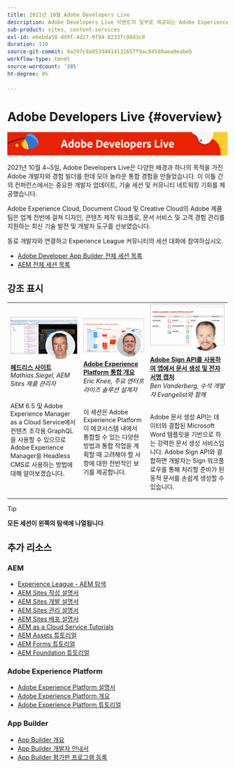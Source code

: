 ```yaml
---
title: 2021년 10월 Adobe Developers Live
description: Adobe Developers Live 이벤트의 일부로 제공되는 Adobe Experience Manager Sites에 대한 비디오 및 튜토리얼 모음입니다.
sub-product: sites, content-services
exl-id: e6ebda58-dd9f-4d27-9f94-0233fc98d3c0
duration: 110
source-git-commit: 9a297cda953d4414131657f9ac84580aea0eabeb
workflow-type: tm+mt
source-wordcount: '385'
ht-degree: 9%

---
```


# Adobe Developers Live {#overview}

<img alt="Adobe Developers Live" src="/help/adobe-developers-live/assets/adl.png" />

2021년 10월 4~5일, Adobe Developers Live은 다양한 배경과 하나의 목적을 가진 Adobe 개발자와 경험 빌더를 한데 모아 놀라운 통합 경험을 만들었습니다. 이 이틀 간의 컨퍼런스에서는 중요한 개발자 업데이트, 기술 세션 및 커뮤니티 네트워킹 기회를 제공했습니다.

Adobe Experience Cloud, Document Cloud 및 Creative Cloud의 Adobe 제품 팀은 업계 전반에 걸쳐 디자인, 콘텐츠 제작 워크플로, 문서 서비스 및 고객 경험 관리를 지원하는 최신 기술 발전 및 개발자 도구를 선보였습니다.

동료 개발자와 연결하고 Experience League 커뮤니티의 세션 대화에 참여하십시오.
* [Adobe Developer App Builder 전체 세션 목록](https://experienceleaguecommunities.adobe.com/t5/project-firefly-discussions/adobe-developers-live-october-2021-project-firefly-s-complete/td-p/425779)
* [AEM 전체 세션 목록](https://experienceleaguecommunities.adobe.com/t5/adobe-experience-manager/adobe-developers-live-october-2021-complete-session-list/m-p/423041#M120517)

## 강조 표시

<table>
  <tr>
   <td>
      <a href="headless.md">
      <img alt="헤드리스 사이트" src="/help/adobe-developers-live/assets/mathias.png"/>
      </a>
      <div>
         <a href="headless.md"><strong>헤드리스 사이트</strong></a>         
         <br/><em>Mathias Siegel, AEM Sites 제품 관리자</em>
      </div>
      <p>
        <br/>
         AEM 6.5 및 Adobe Experience Manager as a Cloud Service에서 컨텐츠 조각용 GraphQL을 사용할 수 있으므로 Adobe Experience Manager을 Headless CMS로 사용하는 방법에 대해 알아보겠습니다.
      </p>
     </td>   
     <td>
      <a href="aep-integration.md">
      <img alt="Adobe Experience Platform 통합 개요" src="/help/adobe-developers-live/assets/eric.png"/>
      </a>
      <div>
         <a href="aep-integration.md"><strong>Adobe Experience Platform 통합 개요</strong></a>
         <br/><em>Eric Knee, 주요 엔터프라이즈 솔루션 설계자</em>
      </div>
      <p>
        <br/>
         이 세션은 Adobe Experience Platform이 에코시스템 내에서 통합할 수 있는 다양한 방법과 통합 작업을 계획할 때 고려해야 할 사항에 대한 전반적인 보기를 제공합니다.
      </p>
   </td>
   </td>
     <td>
      <a href="pdf-services-api.md">
      <img alt="Adobe Sign API를 사용하여 앱에서 문서 생성 및 전자 서명 캡처" src="/help/adobe-developers-live/assets/ben.png"/>
      </a>
      <div>
         <a href="pdf-services-api.md"><strong>Adobe Sign API를 사용하여 앱에서 문서 생성 및 전자 서명 캡처</strong></a>
         <br/><em>Ben Vanderberg, 수석 개발자 Evangelist와 함께</em>
      </div>
      <p>
        <br/>
         Adobe 문서 생성 API는 데이터와 결합된 Microsoft Word 템플릿을 기반으로 하는 강력한 문서 생성 서비스입니다. Adobe Sign API와 결합하면 개발자는 Sign 워크플로우를 통해 처리할 준비가 된 동적 문서를 손쉽게 생성할 수 있습니다.
      </p>
   </td> 
  </tr>
</table>

>[!TIP]
>
>**모든 세션이 왼쪽의 탐색에 나열됩니다**.

## 추가 리소스

### AEM

* [Experience League - AEM 탐색](https://experienceleague.adobe.com/#recommended/solutions/experience-manager)
* [AEM Sites 작성 설명서](https://experienceleague.adobe.com/docs/experience-manager-65/authoring/home.html)
* [AEM Sites 개발 설명서](https://experienceleague.adobe.com/docs/experience-manager-65/developing/home.html)
* [AEM Sites 관리 설명서](https://experienceleague.adobe.com/docs/experience-manager-65/administering/home.html)
* [AEM Sites 배포 설명서](https://experienceleague.adobe.com/docs/experience-manager-65/deploying/home.html)
* [AEM as a Cloud Service Tutorials](https://experienceleague.adobe.com/docs/experience-manager-learn/cloud-service/overview.html?lang=ko-KR)
* [AEM Assets 튜토리얼](https://experienceleague.adobe.com/docs/experience-manager-learn/assets/overview.html)
* [AEM Forms 튜토리얼](https://experienceleague.adobe.com/docs/experience-manager-learn/forms/overview.html)
* [AEM Foundation 튜토리얼](https://experienceleague.adobe.com/docs/experience-manager-learn/foundation/overview.html)

### Adobe Experience Platform

* [Adobe Experience Platform 설명서](https://experienceleague.adobe.com/docs/experience-platform.html)
* [Adobe Experience Platform 개요](https://experienceleague.adobe.com/docs/experience-platform/landing/home.html?lang=ko)
* [Adobe Experience Platform 튜토리얼](https://experienceleague.adobe.com/docs/platform-learn/tutorials/overview.html?lang=en)

### App Builder

* [App Builder 개요](https://adobe.ly/aem-appbuilder)
* [App Builder 개발자 안내서](https://adobe.ly/appbuilder)
* [App Builder 평가판 프로그램 등록](https://adobe.ly/appbuilder-trial)
